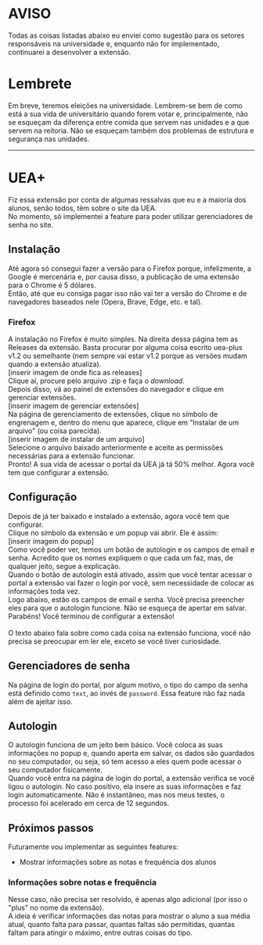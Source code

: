 # AVISO

Todas as coisas listadas abaixo eu enviei como sugestão para os setores
responsáveis na universidade e, enquanto não for implementado, 
continuarei a desenvolver a extensão.

# Lembrete

Em breve, teremos eleições na universidade. Lembrem-se bem de como está a sua
vida de universitário quando forem votar e, principalmente, não se esqueçam da
diferença entre comida que servem nas unidades e a que servem na reitoria.
Não se esqueçam também dos problemas de estrutura e segurança nas unidades.

---

# UEA+

Fiz essa extensão por conta de algumas ressalvas que eu e a maioria dos 
alunos, senão todos, têm sobre o site da UEA.\
No momento, só implementei a feature para poder utilizar gerenciadores de 
senha no site.

## Instalação

Até agora só consegui fazer a versão para o Firefox porque, infelizmente, 
a Google é mercenária e, por causa disso, a publicação de uma extensão para
o Chrome é 5 dólares.\
Então, até que eu consiga pagar isso não vai ter a
versão do Chrome e de navegadores baseados nele (Opera, Brave, Edge, etc. e tal).

### Firefox

A instalação no Firefox é muito simples. Na direita dessa página tem as
Releases da extensão. Basta procurar por alguma coisa escrito uea-plus v1.2
ou semelhante (nem sempre vai estar v1.2 porque as versões mudam quando a
extensão atualiza).\
[inserir imagem de onde fica as releases] \
Clique aí, procure pelo arquivo .zip e faça o _download_.\
Depois disso, vá ao painel de extensões do navegador e clique em 
gerenciar extensões.\
[inserir imagem de gerenciar extensões] \
Na página de gerenciamento de extensões, clique no símbolo de engrenagem e,
dentro do menu que aparece, clique em "Instalar de um arquivo" (ou coisa
parecida).\
[inserir imagem de instalar de um arquivo] \
Selecione o arquivo baixado anteriormente e aceite as permissões necessárias
para a extensão funcionar.\
Pronto! A sua vida de acessar o portal da UEA já tá 50% melhor. Agora você tem
que configurar a extensão.

## Configuração

Depois de já ter baixado e instalado a extensão, agora você tem que configurar.\
Clique no símbolo da extensão e um popup vai abrir. Ele é assim:\
[inserir imagem do popup]\
Como você poder ver, temos um botão de autologin e os campos de email e senha.
Acredito que os nomes expliquem o que cada um faz, mas, de qualquer jeito, 
segue a explicação.\
Quando o botão de autologin está ativado, assim que você tentar acessar o portal
a extensão vai fazer o login por você, sem necessidade de colocar as informações
toda vez.\
Logo abaixo, estão os campos de email e senha. Você precisa preencher eles para
que o autologin funcione. Não se esqueça de apertar em salvar.\
Parabéns! Você terminou de configurar a extensão!\
\
O texto abaixo fala sobre como cada coisa na extensão funciona, você não precisa
se preocupar em ler ele, exceto se você tiver curiosidade.

## Gerenciadores de senha

Na página de login do portal, por algum motivo, o tipo do campo da senha 
está definido como `text`, ao invés de `password`. Essa feature não faz 
nada além de ajeitar isso.

## Autologin

O autologin funciona de um jeito bem básico. Você coloca as suas informações
no popup e, quando aperta em salvar, os dados são guardados no seu computador,
ou seja, só tem acesso a eles quem pode acessar o seu computador fisicamente.\
Quando você entra na página de login do portal, a extensão verifica se você
ligou o autologin. No caso positivo, ela insere as suas informações e faz login
automaticamente. Não é instantâneo, mas nos meus testes, o processo foi
acelerado em cerca de 12 segundos.

## Próximos passos

Futuramente vou implementar as seguintes features:
* Mostrar informações sobre as notas e frequência dos alunos

### Informações sobre notas e frequência

Nesse caso, não precisa ser resolvido, é apenas algo adicional (por isso 
o "plus" no nome da extensão).\
A ideia é verificar informações das notas para mostrar o aluno a sua 
média atual, quanto falta para passar, quantas faltas são permitidas, 
quantas faltam para atingir o máximo, entre outras coisas do tipo.